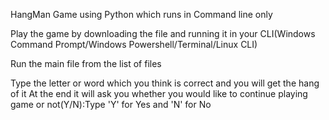 HangMan Game using Python which runs in Command line only

Play the game by downloading the file and running it in your CLI(Windows Command Prompt/Windows Powershell/Terminal/Linux CLI)

Run the main file from the list of files

Type the letter or word which you think is correct and you will get the hang of it
At the end it will ask you whether you would like to continue playing game or not(Y/N):Type 'Y' for Yes and 'N' for No

